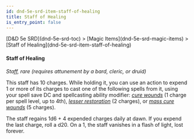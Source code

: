 ```yaml
---
id: dnd-5e-srd-item-staff-of-healing
title: Staff of Healing
is_entry_point: false
---
```


<breadcrumb>
[D&D 5e SRD](dnd-5e-srd-toc) >  [Magic Items](dnd-5e-srd-magic-items) > [Staff of Healing](dnd-5e-srd-item-staff-of-healing)
</breadcrumb>

#### Staff of Healing

*Staff, rare (requires attunement by a bard, cleric, or druid)*

This staff has 10 charges. While holding it, you can use an action to expend 1 or more of its charges to cast one of the following spells from it, using your spell save DC and spellcasting ability modifier: [*cure wounds*](dnd-5e-srd-spell-cure-wounds) (1 charge per spell level, up to 4th), [*lesser restoration*](dnd-5e-srd-spell-lesser-restoration) (2 charges), or [*mass cure wounds*](dnd-5e-srd-spell-mass-cure-wounds) (5 charges).

The staff regains 1d6 + 4 expended charges daily at dawn. If you expend the last charge, roll a d20. On a 1, the staff vanishes in a flash of light, lost forever.

